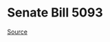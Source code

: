 # Senate Bill 5093

[Source](http://lawfilesext.leg.wa.gov/biennium/2023-24/Pdf/Bills/Senate%20Bills/5093.pdf)